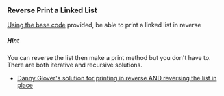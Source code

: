 ### Reverse Print a Linked List

<a href="https://gist.github.com/johnakers/da6e36ac6f1ecd590f89">Using the base code</a> provided, be able to print a linked list in reverse

##### Hint

You can reverse the list then make a print method but you don't have to. There are both iterative and recursive solutions.

- [Danny Glover's solution for printing in reverse AND reversing the list in place](https://github.com/adowns01/Intro-to-Whiteboarding-DBC/blob/master/solutions/linked_list_dannyg.rb)